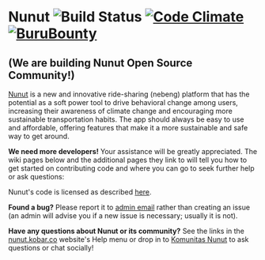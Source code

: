 Nunut ![Build Status](https://github.com/HabitRPG/habitica/workflows/Test/badge.svg) [![Code Climate](https://codeclimate.com/github/HabitRPG/habitrpg.svg)](https://codeclimate.com/github/nunut) [![BuruBounty](https://api.bountysource.com/badge/tracker?tracker_id=68393)](https://www.bountysource.com/trackers/68393-habitrpg?utm_source=68393&utm_medium=shield&utm_campaign=TRACKER_BADGE)
===============

## (We are building Nunut Open Source Community!)  

[Nunut](https://nunut.kobar.co) is a new and innovative ride-sharing (nebeng) platform that has the potential as a soft power tool to drive behavioral change among users, increasing their awareness of climate change and encouraging more sustainable transportation habits. The app should always be easy to use and affordable, offering features that make it a more sustainable and safe way to get around.

**We need more developers!** Your assistance will be greatly appreciated. The wiki pages below and the additional pages they link to will tell you how to get started on contributing code and where you can go to seek further help or ask questions:
<!-- * [Guidance for developers](https://nunut.kobar.co/wiki/Guidance_for_Developers) - an introduction to the technologies used and how the software is organized. -->
<!-- * [Setting up Nunut Locally](https://nunut.kobar.co/wiki/Setting_up_Nunut_Locally) - how to set up a local install of Nunut for development and testing on various platforms. -->

Nunut's code is licensed as described [here](https://choosealicense.com/licenses/gpl-3.0/).

**Found a bug?** Please report it to [admin email](mailto:sa@kobar.co) rather than creating an issue (an admin will advise you if a new issue is necessary; usually it is not).

**Have any questions about Nunut or its community?** See the links in the [nunut.kobar.co](https://nunut.kobar.co) website's Help menu or drop in to [Komunitas Nunut](https://nunut.kobar.co/community) to ask questions or chat socially!
